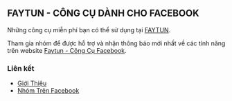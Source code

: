## FAYTUN - CÔNG CỤ DÀNH CHO FACEBOOK

Những công cụ miễn phí bạn có thể sử dụng tại [FAYTUN](https://faytun.net).

Tham gia nhóm để được hỗ trợ và nhận thông báo mới nhất về các tính năng trên website [Faytun - Công Cụ Facebook](https://www.facebook.com/groups/479240542465446/).


### Liên kết

- [Giới Thiệu](README.md)
- [Nhóm Trên Facebook](https://www.facebook.com/groups/479240542465446/)

